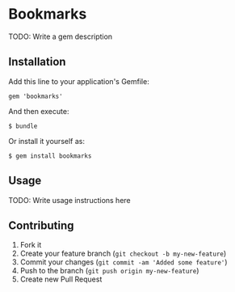 # Bookmarks

TODO: Write a gem description

## Installation

Add this line to your application's Gemfile:

    gem 'bookmarks'

And then execute:

    $ bundle

Or install it yourself as:

    $ gem install bookmarks

## Usage

TODO: Write usage instructions here

## Contributing

1. Fork it
2. Create your feature branch (`git checkout -b my-new-feature`)
3. Commit your changes (`git commit -am 'Added some feature'`)
4. Push to the branch (`git push origin my-new-feature`)
5. Create new Pull Request
